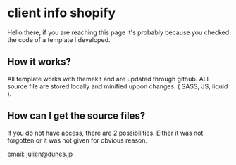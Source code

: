 # client info shopify
Hello there, if you are reaching this page it's probably because you checked the code of a template I developed.

## How it works?
All template works with themekit and are updated through github.
ALl source file are stored locally and minified uppon changes. ( SASS, JS, liquid ).

## How can I get the source files?
If you do not have access, there are 2 possibilities. Either it was not forgotten or it was not given for obvious reason.

email: julien@dunes.jp
